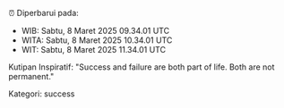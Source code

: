 ⏰ Diperbarui pada:
- WIB: Sabtu, 8 Maret 2025 09.34.01 UTC
- WITA: Sabtu, 8 Maret 2025 10.34.01 UTC
- WIT: Sabtu, 8 Maret 2025 11.34.01 UTC

Kutipan Inspiratif:
"Success and failure are both part of life. Both are not permanent."


Kategori: success

